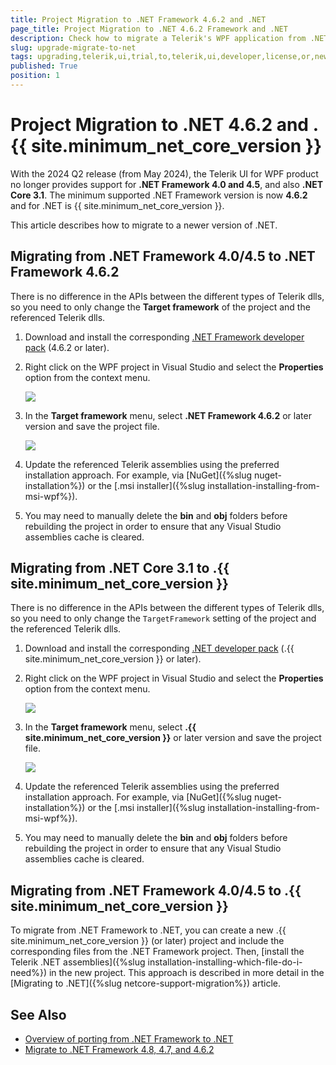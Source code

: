 ```yaml
---
title: Project Migration to .NET Framework 4.6.2 and .NET
page_title: Project Migration to .NET 4.6.2 Framework and .NET
description: Check how to migrate a Telerik's WPF application from .NET 4.0 or 4.5, or from .NET Core 3.1 to .NET 4.6.2 and .NET 8.
slug: upgrade-migrate-to-net
tags: upgrading,telerik,ui,trial,to,telerik,ui,developer,license,or,newer,version,netframework
published: True
position: 1
---
```


# Project Migration to .NET 4.6.2 and .{{ site.minimum_net_core_version }}

With the 2024 Q2 release (from May 2024), the Telerik UI for WPF product no longer provides support for __.NET Framework 4.0 and 4.5__, and also __.NET Core 3.1__. The minimum supported .NET Framework version is now __4.6.2__ and for .NET is {{ site.minimum_net_core_version }}.

This article describes how to migrate to a newer version of .NET.

## Migrating from .NET Framework 4.0/4.5 to .NET Framework 4.6.2

There is no difference in the APIs between the different types of Telerik dlls, so you need to only change the __Target framework__ of the project and the referenced Telerik dlls.

1. Download and install the corresponding [.NET Framework developer pack](https://dotnet.microsoft.com/en-us/download/dotnet-framework/net462) (4.6.2 or later).	
	
2. Right click on the WPF project in Visual Studio and select the __Properties__ option from the context menu.

	![](images/upgrade-migrate-to-net-0.png)
	
3. In the __Target framework__ menu, select __.NET Framework 4.6.2__ or later version and save the project file.

	![](images/upgrade-migrate-to-net-1.png)
	
4. Update the referenced Telerik assemblies using the preferred installation approach. For example, via [NuGet]({%slug nuget-installation%}) or the [.msi installer]({%slug installation-installing-from-msi-wpf%}).

5. You may need to manually delete the __bin__ and __obj__ folders before rebuilding the project in order to ensure that any Visual Studio assemblies cache is cleared.

## Migrating from .NET Core 3.1 to .{{ site.minimum_net_core_version }}

There is no difference in the APIs between the different types of Telerik dlls, so you need to only change the `TargetFramework` setting of the project and the referenced Telerik dlls.

1. Download and install the corresponding [.NET developer pack](https://dotnet.microsoft.com/en-us/download/dotnet/8.0) (.{{ site.minimum_net_core_version }} or later).	
	
2. Right click on the WPF project in Visual Studio and select the __Properties__ option from the context menu.

	![](images/upgrade-migrate-to-net-2.png)
	
3. In the __Target framework__ menu, select __.{{ site.minimum_net_core_version }}__ or later version and save the project file.

	![](images/upgrade-migrate-to-net-3.png)
	
4. Update the referenced Telerik assemblies using the preferred installation approach. For example, via [NuGet]({%slug nuget-installation%}) or the [.msi installer]({%slug installation-installing-from-msi-wpf%}).

5. You may need to manually delete the __bin__ and __obj__ folders before rebuilding the project in order to ensure that any Visual Studio assemblies cache is cleared.

## Migrating from .NET Framework 4.0/4.5 to .{{ site.minimum_net_core_version }}

To migrate from .NET Framework to .NET, you can create a new .{{ site.minimum_net_core_version }} (or later) project and include the corresponding files from the .NET Framework project. Then, [install the Telerik .NET assemblies]({%slug installation-installing-which-file-do-i-need%}) in the new project. This approach is described in more detail in the [Migrating to .NET]({%slug netcore-support-migration%}) article.

## See Also  
* [Overview of porting from .NET Framework to .NET](https://learn.microsoft.com/en-us/dotnet/core/porting/)
* [Migrate to .NET Framework 4.8, 4.7, and 4.6.2](https://learn.microsoft.com/en-us/dotnet/framework/migration-guide/)
